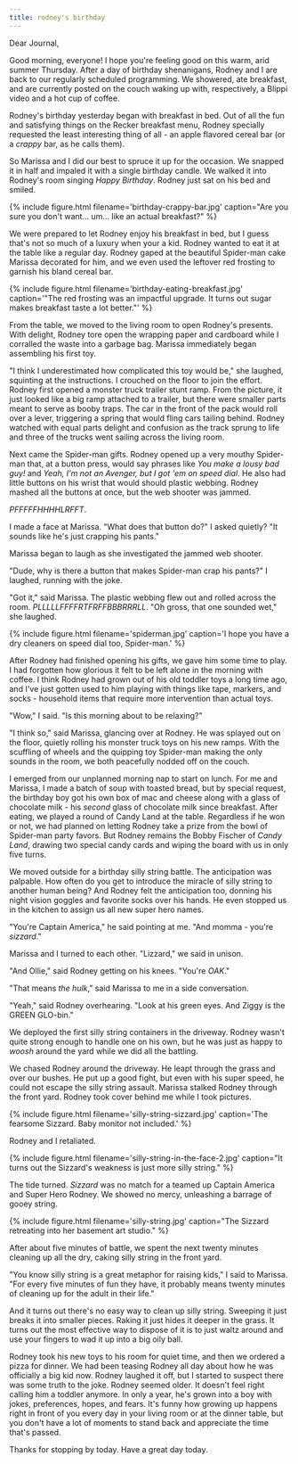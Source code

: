 ```yaml
---
title: rodney's birthday
---
```


Dear Journal,

Good morning, everyone!  I hope you're feeling good on this warm, arid
summer Thursday.  After a day of birthday shenanigans, Rodney and I
are back to our regularly scheduled programming.  We showered, ate
breakfast, and are currently posted on the couch waking up with,
respectively, a Blippi video and a hot cup of coffee.

Rodney's birthday yesterday began with breakfast in bed.  Out of all
the fun and satisfying things on the Recker breakfast menu, Rodney
specially requested the least interesting thing of all - an apple
flavored cereal bar (or a _crappy_ bar, as he calls them).

So Marissa and I did our best to spruce it up for the occasion.  We
snapped it in half and impaled it with a single birthday candle.  We
walked it into Rodney's room singing _Happy Birthday_.  Rodney just
sat on his bed and smiled.

{% include figure.html
filename='birthday-crappy-bar.jpg'
caption="Are you sure you don't want... um... like an actual breakfast?" %}

We were prepared to let Rodney enjoy his breakfast in bed, but I guess
that's not so much of a luxury when your a kid.  Rodney wanted to eat
it at the table like a regular day.  Rodney gaped at the beautiful
Spider-man cake Marissa decorated for him, and we even used the
leftover red frosting to garnish his bland cereal bar.

{% include figure.html
filename='birthday-eating-breakfast.jpg'
caption='"The red frosting was an impactful upgrade.  It turns out
sugar makes breakfast taste a lot better."' %}

From the table, we moved to the living room to open Rodney's
presents.  With delight, Rodney tore open the wrapping paper and
cardboard while I corralled the waste into a garbage bag.  Marissa
immediately began assembling his first toy.

"I think I underestimated how complicated this toy would be," she
laughed, squinting at the instructions.  I crouched on the floor to
join the effort.  Rodney first opened a monster truck trailer stunt
ramp.  From the picture, it just looked like a big ramp attached to a
trailer, but there were smaller parts meant to serve as booby traps.
The car in the front of the pack would roll over a lever, triggering a
spring that would fling cars tailing behind.  Rodney watched with
equal parts delight and confusion as the track sprung to life and
three of the trucks went sailing across the living room.

Next came the Spider-man gifts.  Rodney opened up a very mouthy
Spider-man that, at a button press, would say phrases like _You make a
lousy bad guy!_ and _Yeah, I'm not an Avenger, but I got 'em on speed
dial_.  He also had little buttons on his wrist that would should
plastic webbing.  Rodney mashed all the buttons at once, but the web
shooter was jammed.

_PFFFFFHHHHLRFFT_.

I made a face at Marissa.  "What does that button do?" I asked
quietly?  "It sounds like he's just crapping his pants."

Marissa began to laugh as she investigated the jammed web shooter.

"Dude, why is there a button that makes Spider-man crap his pants?" I
laughed, running with the joke.

"Got it," said Marissa.  The plastic webbing flew out and rolled
across the room.  _PLLLLLFFFFRTFRFFBBBRRRLL_.  "Oh gross, that one
sounded wet," she laughed.

{% include figure.html
filename='spiderman.jpg'
caption='I hope you have a dry cleaners on speed dial too, Spider-man.' %}

After Rodney had finished opening his gifts, we gave him some time to
play.  I had forgotten how glorious it felt to be left alone in the
morning with coffee.  I think Rodney had grown out of his old toddler
toys a long time ago, and I've just gotten used to him playing with
things like tape, markers, and socks - household items that require
more intervention than actual toys.

"Wow," I said.  "Is this morning about to be relaxing?"

"I think so," said Marissa, glancing over at Rodney.  He was splayed
out on the floor, quietly rolling his monster truck toys on his new
ramps.  With the scuffling of wheels and the quipping toy Spider-man
making the only sounds in the room, we both peacefully nodded off on
the couch.

I emerged from our unplanned morning nap to start on lunch.  For me
and Marissa, I made a batch of soup with toasted bread, but by special
request, the birthday boy got his own box of mac and cheese along with
a glass of chocolate milk - his _second_ glass of chocolate milk since
breakfast.  After eating, we played a round of Candy Land at the
table.  Regardless if he won or not, we had planned on letting Rodney
take a prize from the bowl of Spider-man party favors.  But Rodney
remains the Bobby Fischer of _Candy Land_, drawing two special candy
cards and wiping the board with us in only five turns.

We moved outside for a birthday silly string battle.  The anticipation
was palpable.  How often do you get to introduce the miracle of silly
string to another human being?  And Rodney felt the anticipation too,
donning his night vision goggles and favorite socks over his hands.
He even stopped us in the kitchen to assign us all new super hero
names.

"You're Captain America," he said pointing at me.  "And momma - you're
_sizzard_."

Marissa and I turned to each other.  "Lizzard," we said in unison.

"And Ollie," said Rodney getting on his knees.  "You're _OAK_."

"That means _the hulk_," said Marissa to me in a side conversation.

"Yeah," said Rodney overhearing.  "Look at his green eyes.  And Ziggy
is the GREEN GLO-bin."

We deployed the first silly string containers in the driveway.  Rodney
wasn't quite strong enough to handle one on his own, but he was just
as happy to _woosh_ around the yard while we did all the battling.

We chased Rodney around the driveway.  He leapt through the grass and
over our bushes.  He put up a good fight, but even with his super
speed, he could not escape the silly string assault.  Marissa stalked
Rodney through the front yard.  Rodney took cover behind me while I
took pictures.

{% include figure.html
filename='silly-string-sizzard.jpg'
caption='The fearsome Sizzard.  Baby monitor not included.' %}

Rodney and I retaliated.

{% include figure.html
filename='silly-string-in-the-face-2.jpg'
caption="It turns out the Sizzard's weakness is just more silly string." %}

The tide turned.  _Sizzard_ was no match for a teamed up Captain
America and Super Hero Rodney.  We showed no mercy, unleashing a
barrage of gooey string.

{% include figure.html
filename='silly-string.jpg'
caption="The Sizzard retreating into her basement art studio." %}

After about five minutes of battle, we spent the next twenty minutes
cleaning up all the dry, caking silly string in the front yard.

"You know silly string is a great metaphor for raising kids," I said
to Marissa.  "For every five minutes of fun they have, it probably
means twenty minutes of cleaning up for the adult in their life."

And it turns out there's no easy way to clean up silly string.
Sweeping it just breaks it into smaller pieces.  Raking it just hides
it deeper in the grass.  It turns out the most effective way to
dispose of it is to just waltz around and use your fingers to wad it
up into a big oily ball.

Rodney took his new toys to his room for quiet time, and then we
ordered a pizza for dinner.  We had been teasing Rodney all day about
how he was officially a big kid now.  Rodney laughed it off, but I
started to suspect there was some truth to the joke.  Rodney seemed
older.  It doesn't feel right calling him a toddler anymore.  In only
a year, he's grown into a boy with jokes, preferences, hopes, and
fears.  It's funny how growing up happens right in front of you every
day in your living room or at the dinner table, but you don't have a
lot of moments to stand back and appreciate the time that's passed.

Thanks for stopping by today.  Have a great day today.
